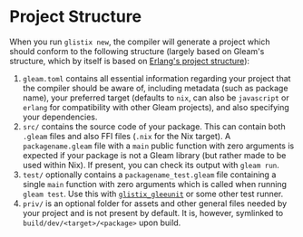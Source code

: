 # Project Structure

When you run `glistix new`, the compiler will generate a project which should conform to the following structure (largely based on Gleam's structure, which by itself is based on [Erlang's project structure](https://www.erlang.org/doc/design_principles/applications.html#id80846)):

1. `gleam.toml` contains all essential information regarding your project that the compiler should be aware of, including metadata (such as package name), your preferred target (defaults to `nix`, can also be `javascript` or `erlang` for compatibility with other Gleam projects), and also specifying your dependencies.
2. `src/` contains the source code of your package. This can contain both `.gleam` files and also FFI files (`.nix` for the Nix target). A `packagename.gleam` file with a `main` public function with zero arguments is expected if your package is not a Gleam library (but rather made to be used within Nix). If present, you can check its output with `gleam run`.
3. `test/` optionally contains a `packagename_test.gleam` file containing a single `main` function with zero arguments which
is called when running `gleam test`. Use this with [`glistix_gleeunit`](https://github.com/glistix/gleeunit) or some other test runner.
4. `priv/` is an optional folder for assets and other general files needed by your project and is not present by default. It is, however, symlinked to `build/dev/<target>/<package>` upon build.
